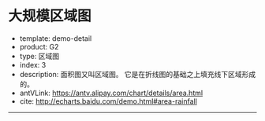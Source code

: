 # 大规模区域图

- template: demo-detail
- product: G2
- type: 区域图
- index: 3
- description: 面积图又叫区域图。 它是在折线图的基础之上填充线下区域形成的。
- antVLink: https://antv.alipay.com/chart/details/area.html
- cite: http://echarts.baidu.com/demo.html#area-rainfall
----

<style>
  #c1{
    position: relative;
  }
  #slider {
    position: absolute!important;
    bottom: 0px;
    margin: 5px 0px;
  }
</style>

<link rel="stylesheet" type="text/css" href="https://os.alipayobjects.com/rmsportal/UBXCMkzNVlaZYNs.css">
<script src="https://a.alipayobjects.com/g/datavis/g2-plugin-slider/1.2.0/slider.js"></script>

<script>
$('<div id="slider"></div>').appendTo('#c1');

$.getJSON('../../static/data/rain-flow.json',function(data){
  // g-plugin-slider 只支持数值类型的数据排序，所以将时间统一转换为时间戳
  for(var i=0;i<data.length;i++) {
    var item = data[i];
    var time = item.time;
    item.time = new Date(time).getTime();
  }

  var chart = new G2.Chart({
    id: 'c1',
    width: 1000,
    height: 450
  });

  chart.source(data, {
    time: {
      type: 'time',
      tickCount: 12,
      mask: 'm/dd hh:MM'
    },
    flow: {
      alias: '流量(m^3/s)'
    },
    rain: {
      alias: '降雨量(mm)'
    }
  });
  chart.axis('time', {
    title: null
  });
  chart.area().position('time*flow').color('l(100) 0:#a50f15 1:#fee5d9').opacity(0.85); // 设置渐变颜色
  chart.area().position('time*rain').color('l(100) 0:#293c55 1:#f7f7f7').opacity(0.85);

  var slider = new G2.Plugin.slider({
    domId: 'slider', //DOM id
    height: 26,
    xDim: 'time',
    yDim: 'flow',
    charts: chart
  });
  slider.render();
});
</script>
